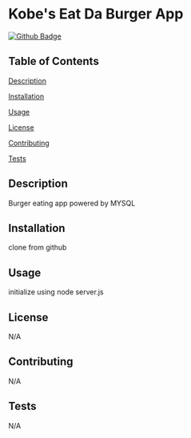# Kobe's Eat Da Burger App


[![Github Badge](https://img.shields.io/badge/Github-Profile-brightgreen)](https://github.com/KobeMatias)


## Table of Contents


[Description](#Description)

[Installation](#Installation)

[Usage](#Usage)

[License](#License)

[Contributing](#Contributing)

[Tests](#Tests)


## Description

Burger eating app powered by MYSQL


## Installation

clone from github


## Usage

initialize using node server.js


## License

N/A


## Contributing

N/A


## Tests

N/A
